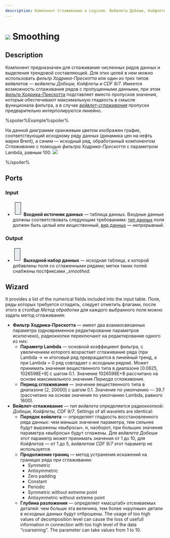 ```yaml
---
description: Компонент Сглаживание в Loginom. Вейвлеты Добеши, Койфлеты, CDF 9/7. Фильтр Ходрика-Прескота. Параметр Lambda. Глубина разложения.
---
```

# ![ ](./../../images/icons/components/smoothing_default.svg) Smoothing

## Description

Компонент предназначен для сглаживания численных рядов данных и выделения трендовой составляющей. Для этих целей в нем можно использовать *фильтр Ходрика-Прескотта* или один из трех типов вейвлетов — *вейвлеты Добеши, Койфлеты и CDF 9/7*. Имеется возможность сглаживания рядов с пропущенными данными, при этом [фильтр Ходрика-Прескотта](https://wiki.loginom.ru/articles/hodrickprescott-filter.html) подставляет вместо пропусков значения, которые обеспечивают максимальную гладкость в смысле функционала фильтра, а в случае [*вейвлет-сглаживания*](https://wiki.loginom.ru/articles/wavelet-transform.html) пропуски предварительно интерполируются линейно.

%spoiler%Example%spoiler%

На данной диаграмме оранжевым цветом изображен график, соответствующий исходному ряду данных (динамика цен на нефть марки Brent), а синим — исходный ряд, обработанный компонентом *Сглаживание* с помощью *фильтра Ходрика-Прескотта* с параметром Lambda, равным 100. ![ ](./smoothing1.svg)

%/spoiler%

## Ports

### Input

* ![ ](./../../images/icons/app/node/ports/inputs/table_inactive.svg) **Входной источник данных** — таблица данных. Входные данные должны соответствовать следующим требованиям: [тип данных](./../../data/datatype.md) поля должен быть *целый* или *вещественный*, [вид данных](./../../data/datakind.md) — *непрерывный*.


### Output

* ![ ](./../../images/icons/app/node/ports/outputs/table_inactive.svg) **Выходной набор данных** — исходная таблица, к которой добавлены поля со сглаженными рядами; метки таких полей снабжены постфиксами *_smoothed*.

## Wizard

It provides a list of the numerical fields included into the input table. Поля, ряды которых требуется сгладить, следует отметить флагами, после этого в столбце *Метод обработки* для каждого выбранного поля можно задать метод сглаживания:

* **Фильтр Ходрика-Прескотта** — имеет два взаимосвязанных параметра (одновременное редактирование параметров исключено), радиокнопки переключают на редактирование одного из них:
   * **Параметр Lambda** — основной коэффициент фильтра, с увеличением которого возрастает сглаживание ряда (при Lambda → ∞ итоговый ряд превращается в линейный тренд, а при Lambda = 0 ряд совпадает с исходным рядом). Может принимать значения вещественного типа в диапазоне [0.0625, 1026598E+8] с шагом 0.1. Значение 1026598E+8 рассчитано на основе максимального значения *Периода сглаживания*.
   * **Период сглаживания** — значение вещественного типа в диапазоне [2, 20000] с шагом 0.1. Значение по умолчанию — 39.7 (рассчитано на основе значения по умолчанию Lambda, равного 1600).
* **Вейвлет-сглаживание** — *тип вейвлета* определяется радиокнопкой: *Добеши, Койфлеты, CDF 9/7*. Settings of all wavelets are identical:
   * **Порядок вейвлета** — определяет гладкость восстановленного ряда данных: чем меньше значение параметра, тем сильнее будут выражены «выбросы», и, наоборот, при больших значения параметра «выбросы» будут сглажены. Для *вейвлета Добеши* этот параметр может принимать значения от 1 до 10, для *Койфлетов* — от 1 до 5, *вейвлетом CDF 9/7* этот параметр не используется.
   * **Продолжение границ** — метод устранения искажений на границах ряда при сглаживании:
      * Symmetric
      * Antisymmetric
      * Zero padding
      * Constant
      * Periodic
      * Symmetric without extreme point
      * Antisymmetric without extreme point
   * **Глубина разложения** — определяет «масштаб» отсеиваемых деталей: чем больше эта величина, тем более «крупные» детали в исходных данных будут отброшены. The usage of too high values of decomposition level can cause the loss of usefull information in connection with too high level of the data "coarsening". The parameter can take values from 1 to 10.
